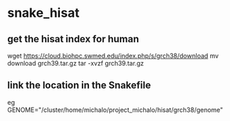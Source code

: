 # snake_hisat



## get the hisat index for human
wget https://cloud.biohpc.swmed.edu/index.php/s/grch38/download
mv download grch39.tar.gz
tar -xvzf grch39.tar.gz

## link the location in the Snakefile

eg
GENOME="/cluster/home/michalo/project_michalo/hisat/grch38/genome"
